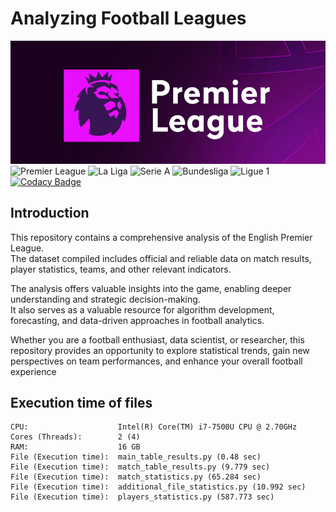 # Analyzing Football Leagues
![EPL](./img/logo_epl.png "EPL")  
![Premier League](https://img.shields.io/badge/Premier%20League-3c185b)
![La Liga](https://img.shields.io/badge/%20La%20Liga-ff4a42)
![Serie A](https://img.shields.io/badge/%20Serie%20A-008ed5)
![Bundesliga](https://img.shields.io/badge/%20Bundesliga-d2000c)
![Ligue 1](https://img.shields.io/badge/%20Ligue%201-cefb02)
[![Codacy Badge](https://app.codacy.com/project/badge/Grade/2fa3826f006b4b5c9b71d6ee1623f428)](https://app.codacy.com?utm_source=gh&utm_medium=referral&utm_content=&utm_campaign=Badge_grade)
## Introduction
This repository contains a comprehensive analysis of the English Premier League.  
The dataset compiled includes official and reliable data on match results,
player statistics, teams, and other relevant indicators.

The analysis offers valuable insights into the game, enabling deeper
understanding and strategic decision-making.  
It also serves as a valuable resource for algorithm development, forecasting,
and data-driven approaches in football analytics.

Whether you are a football enthusiast, data scientist, or researcher,
this repository provides an opportunity to explore statistical trends,
gain new perspectives on team performances, and enhance your overall
football experience
## Execution time of files
    CPU:                    Intel(R) Core(TM) i7-7500U CPU @ 2.70GHz
    Cores (Threads):        2 (4)
    RAM:                    16 GB
    File (Execution time):  main_table_results.py (0.48 sec)
    File (Execution time):  match_table_results.py (9.779 sec)
    File (Execution time):  match_statistics.py (65.284 sec)
    File (Execution time):  additional_file_statistics.py (10.992 sec)
    File (Execution time):  players_statistics.py (587.773 sec)
